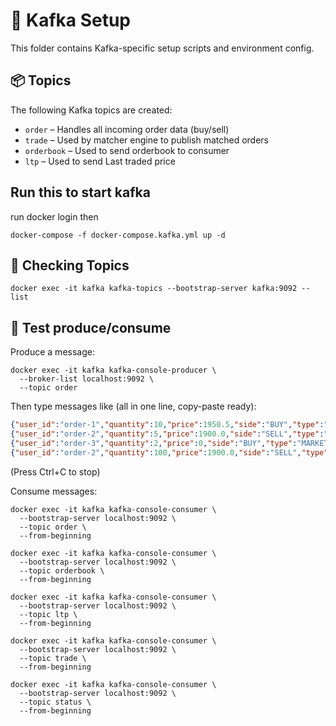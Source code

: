 # 🧩 Kafka Setup

This folder contains Kafka-specific setup scripts and environment config.

## 📦 Topics

The following Kafka topics are created:

- `order` – Handles all incoming order data (buy/sell)
- `trade` – Used by matcher engine to publish matched orders
- `orderbook` – Used to send orderbook to consumer
- `ltp` – Used to send Last traded price

## Run this to start kafka

run
docker login
then

```shell
docker-compose -f docker-compose.kafka.yml up -d
```

## 🚀 Checking Topics

```shell
docker exec -it kafka kafka-topics --bootstrap-server kafka:9092 --list
```

## 🧪 Test produce/consume

Produce a message:

```shell
docker exec -it kafka kafka-console-producer \
  --broker-list localhost:9092 \
  --topic order
```

Then type messages like (all in one line, copy-paste ready):

```json
{"user_id":"order-1","quantity":10,"price":1950.5,"side":"BUY","type":"LIMIT"}
{"user_id":"order-2","quantity":5,"price":1900.0,"side":"SELL","type":"LIMIT"}
{"user_id":"order-3","quantity":2,"price":0,"side":"BUY","type":"MARKET"}
{"user_id":"order-2","quantity":100,"price":1900.0,"side":"SELL","type":"LIMIT"}
```

(Press Ctrl+C to stop)

Consume messages:

```shell
docker exec -it kafka kafka-console-consumer \
  --bootstrap-server localhost:9092 \
  --topic order \
  --from-beginning
```

```shell
docker exec -it kafka kafka-console-consumer \
  --bootstrap-server localhost:9092 \
  --topic orderbook \
  --from-beginning
```

```shell
docker exec -it kafka kafka-console-consumer \
  --bootstrap-server localhost:9092 \
  --topic ltp \
  --from-beginning
```

```shell
docker exec -it kafka kafka-console-consumer \
  --bootstrap-server localhost:9092 \
  --topic trade \
  --from-beginning
```

```shell
docker exec -it kafka kafka-console-consumer \
  --bootstrap-server localhost:9092 \
  --topic status \
  --from-beginning
```

